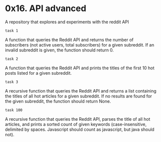 # 0x16. API advanced

A repository that explores and experiments with the reddit API


`task 1`

A function that queries the Reddit API and returns the number of subscribers (not active users, total subscribers) for a given subreddit. If an invalid subreddit is given, the function should return 0.


`task 2`

A function that queries the Reddit API and prints the titles of the first 10 hot posts listed for a given subreddit.

`task 3`

A recursive function that queries the Reddit API and returns a list containing the titles of all hot articles for a given subreddit. If no results are found for the given subreddit, the function should return None.

`task 100`

A recursive function that queries the Reddit API, parses the title of all hot articles, and prints a sorted count of given keywords (case-insensitive, delimited by spaces. Javascript should count as javascript, but java should not).


